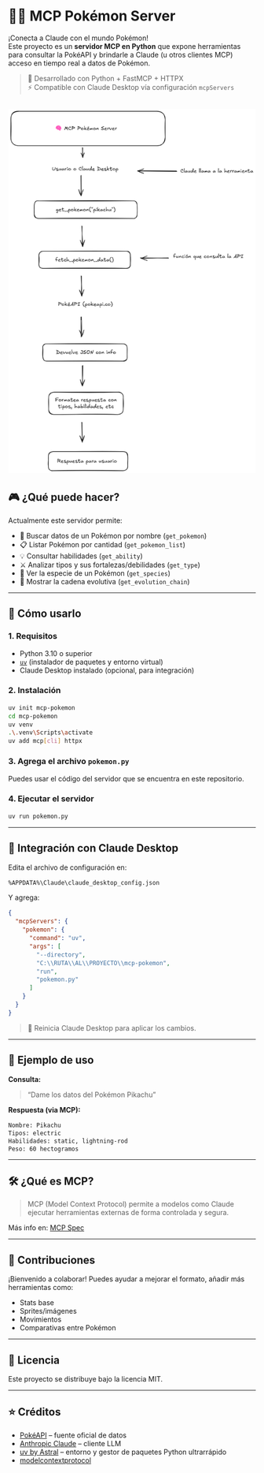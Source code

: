 # 🧠✨ MCP Pokémon Server

¡Conecta a Claude con el mundo Pokémon!  
Este proyecto es un **servidor MCP en Python** que expone herramientas para consultar la PokéAPI y brindarle a Claude (u otros clientes MCP) acceso en tiempo real a datos de Pokémon.

> 🐍 Desarrollado con Python + FastMCP + HTTPX  
> ⚡ Compatible con Claude Desktop vía configuración `mcpServers`

![alt text](image.png)
---

## 🎮 ¿Qué puede hacer?

Actualmente este servidor permite:

- 🔎 Buscar datos de un Pokémon por nombre (`get_pokemon`)
- 📋 Listar Pokémon por cantidad (`get_pokemon_list`)
- 💡 Consultar habilidades (`get_ability`)
- ⚔️ Analizar tipos y sus fortalezas/debilidades (`get_type`)
- 🧬 Ver la especie de un Pokémon (`get_species`)
- 🔁 Mostrar la cadena evolutiva (`get_evolution_chain`)

---

## 🚀 Cómo usarlo

### 1. Requisitos

- Python 3.10 o superior
- [`uv`](https://astral.sh/uv) (instalador de paquetes y entorno virtual)
- Claude Desktop instalado (opcional, para integración)

### 2. Instalación

```bash
uv init mcp-pokemon
cd mcp-pokemon
uv venv
.\.venv\Scripts\activate
uv add mcp[cli] httpx
```

### 3. Agrega el archivo `pokemon.py`

Puedes usar el código del servidor que se encuentra en este repositorio.

### 4. Ejecutar el servidor

```bash
uv run pokemon.py
```

---

## 🧩 Integración con Claude Desktop

Edita el archivo de configuración en:

```bash
%APPDATA%\Claude\claude_desktop_config.json
```

Y agrega:

```json
{
  "mcpServers": {
    "pokemon": {
      "command": "uv",
      "args": [
        "--directory",
        "C:\\RUTA\\AL\\PROYECTO\\mcp-pokemon",
        "run",
        "pokemon.py"
      ]
    }
  }
}
```

> 🔁 Reinicia Claude Desktop para aplicar los cambios.

---

## 📸 Ejemplo de uso

**Consulta:**
> “Dame los datos del Pokémon Pikachu”

**Respuesta (via MCP):**
```
Nombre: Pikachu
Tipos: electric
Habilidades: static, lightning-rod
Peso: 60 hectogramos
```

---

## 🛠️ ¿Qué es MCP?

> MCP (Model Context Protocol) permite a modelos como Claude ejecutar herramientas externas de forma controlada y segura.

Más info en: [MCP Spec](https://modelcontextprotocol.io/quickstart/server#windows)

---

## 🤝 Contribuciones

¡Bienvenido a colaborar! Puedes ayudar a mejorar el formato, añadir más herramientas como:

- Stats base
- Sprites/imágenes
- Movimientos
- Comparativas entre Pokémon

---

## 📄 Licencia

Este proyecto se distribuye bajo la licencia MIT.

---

## ⭐ Créditos

- [PokéAPI](https://pokeapi.co/) – fuente oficial de datos
- [Anthropic Claude](https://www.anthropic.com) – cliente LLM
- [uv by Astral](https://astral.sh/uv) – entorno y gestor de paquetes Python ultrarrápido
- [modelcontextprotocol](https://modelcontextprotocol.io)
